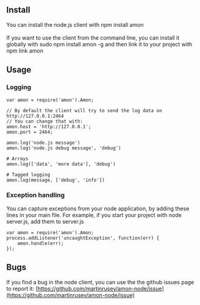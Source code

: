 ## Install

You can install the node.js client with <span class='code'>npm install amon</span>
<br/>
<br/>
If you want to use the client from the command line, you can install it globally with
<span class="code">sudo npm install amon -g</span> and then link it to your project with
<span class='code'>npm link amon</span>

## Usage


### Logging


	var amon = require('amon').Amon; 

	// By default the client will try to send the log data on http://127.0.0.1:2464
	// You can change that with:
	amon.host = 'http://127.0.0.1';
	amon.port = 2464;

	amon.log('node.js message')
	amon.log('node.js debug message', 'debug')

	# Arrays
	amon.log(['data', 'more data'], 'debug')

	# Tagged logging
	amon.log(message, ['debug', 'info'])



### Exception handling

You can capture exceptions from your node application, by adding these lines in your main file. For example, if you start
your project with <span class="code">node server.js</span>, add them to <span class="code">server.js</span>


	var amon = require('amon').Amon; 
	process.addListener('uncaughtException', function(err) {
		amon.handle(err);
	});

	
## Bugs

If you find a bug in the node client, you can use the the github issues page to report it: 
[https://github.com/martinrusev/amon-node/issue](https://github.com/martinrusev/amon-node/issue)

